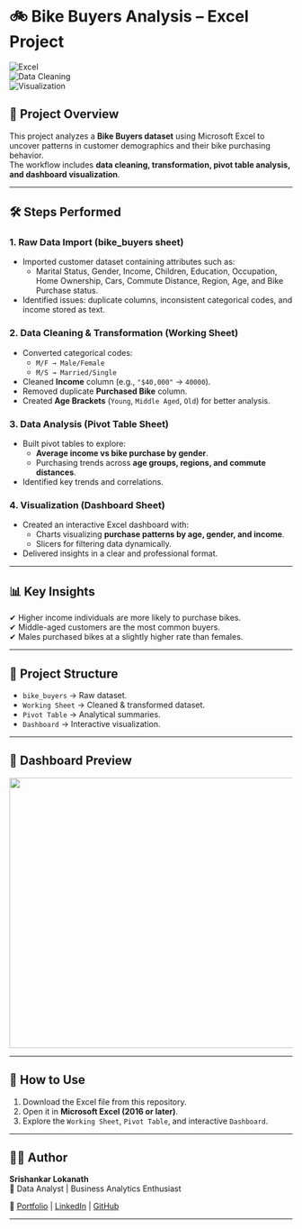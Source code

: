 # 🚲 Bike Buyers Analysis – Excel Project  

![Excel](https://img.shields.io/badge/Tool-Microsoft%20Excel-green?logo=microsoft-excel&logoColor=white)  
![Data Cleaning](https://img.shields.io/badge/Focus-Data%20Cleaning-blue)  
![Visualization](https://img.shields.io/badge/Focus-Visualization-orange)  

## 📌 Project Overview  
This project analyzes a **Bike Buyers dataset** using Microsoft Excel to uncover patterns in customer demographics and their bike purchasing behavior.  
The workflow includes **data cleaning, transformation, pivot table analysis, and dashboard visualization**.  

---

## 🛠 Steps Performed  

### 1. **Raw Data Import (bike_buyers sheet)**  
- Imported customer dataset containing attributes such as:  
  - Marital Status, Gender, Income, Children, Education, Occupation, Home Ownership, Cars, Commute Distance, Region, Age, and Bike Purchase status.  
- Identified issues: duplicate columns, inconsistent categorical codes, and income stored as text.  

### 2. **Data Cleaning & Transformation (Working Sheet)**  
- Converted categorical codes:  
  - `M/F → Male/Female`  
  - `M/S → Married/Single`  
- Cleaned **Income** column (e.g., `"$40,000"` → `40000`).  
- Removed duplicate **Purchased Bike** column.  
- Created **Age Brackets** (`Young`, `Middle Aged`, `Old`) for better analysis.  

### 3. **Data Analysis (Pivot Table Sheet)**  
- Built pivot tables to explore:  
  - **Average income vs bike purchase by gender**.  
  - Purchasing trends across **age groups, regions, and commute distances**.  
- Identified key trends and correlations.  

### 4. **Visualization (Dashboard Sheet)**  
- Created an interactive Excel dashboard with:  
  - Charts visualizing **purchase patterns by age, gender, and income**.  
  - Slicers for filtering data dynamically.  
- Delivered insights in a clear and professional format.  

---

## 📊 Key Insights  
✔ Higher income individuals are more likely to purchase bikes.  
✔ Middle-aged customers are the most common buyers.  
✔ Males purchased bikes at a slightly higher rate than females.  

---

## 📂 Project Structure  
- `bike_buyers` → Raw dataset.  
- `Working Sheet` → Cleaned & transformed dataset.  
- `Pivot Table` → Analytical summaries.  
- `Dashboard` → Interactive visualization.  

---

## 📸 Dashboard Preview  

<img src="https://github.com/user-attachments/assets/9c8e8802-c287-42b3-8ac4-3f71050b8242" width="700" height="480">

 

---

## 🚀 How to Use  
1. Download the Excel file from this repository.  
2. Open it in **Microsoft Excel (2016 or later)**.  
3. Explore the `Working Sheet`, `Pivot Table`, and interactive `Dashboard`.  

---

## 🧑‍💻 Author  
**Srishankar Lokanath**  
📍 Data Analyst | Business Analytics Enthusiast  

🔗 [Portfolio](https://srishankar.netlify.app/) | [LinkedIn](https://www.linkedin.com/in/srishankar-lokanath-99a5b4252) | [GitHub](https://github.com/Srishankar123)  


---
